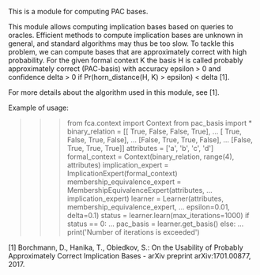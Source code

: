 This is a module for computing PAC bases.

This module allows computing implication bases based on queries to
oracles. Efficient methods to compute implication bases are unknown in
general, and standard algorithms may thus be too slow. To tackle this
problem, we can compute bases that are approximately correct with high
probability. For the given formal context K the basis H is called
probably approximately correct (PAC-basis) with accuracy epsilon > 0 and
confidence delta > 0 if Pr(horn_distance(H, K) > epsilon) < delta [1].

For more details about the algorithm used in this module, see [1].

Example of usage:

>>> from fca.context import Context
>>> from pac_basis import *
>>> binary_relation = [[ True, False, False,  True],
...                    [ True, False,  True, False],
...                    [False,  True,  True, False],
...                    [False,  True,  True,  True]]
>>> attributes = ['a', 'b', 'c', 'd']
>>> formal_context = Context(binary_relation, range(4), attributes)
>>> implication_expert = ImplicationExpert(formal_context)
>>> membership_equivalence_expert = MembershipEquivalenceExpert(attributes,
...                                                     implication_expert)
>>> learner = Learner(attributes, membership_equivalence_expert,
...                   epsilon=0.01, delta=0.1)
>>> status = learner.learn(max_iterations=1000)
>>> if status == 0:
...     pac_basis = learner.get_basis()
>>> else:
...     print('Number of iterations is exceeded')


[1] Borchmann, D., Hanika, T., Obiedkov, S.: On the Usability of 
Probably Approximately Correct Implication Bases - arXiv preprint 
arXiv:1701.00877, 2017.
